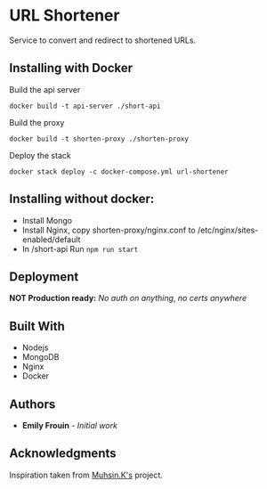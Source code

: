# URL Shortener

Service to convert and redirect to shortened URLs.

## Installing with Docker

Build the api server

```
docker build -t api-server ./short-api
```

Build the proxy

```
docker build -t shorten-proxy ./shorten-proxy
```

Deploy the stack

```
docker stack deploy -c docker-compose.yml url-shortener
```

## Installing without docker:

* Install Mongo
* Install Nginx, copy shorten-proxy/nginx.conf to /etc/nginx/sites-enabled/default
* In /short-api Run 
```npm run start```


## Deployment

**NOT Production ready:**
*No auth on anything*,
*no certs anywhere*


## Built With

* Nodejs
* MongoDB
* Nginx
* Docker

## Authors

* **Emily Frouin** - *Initial work*

## Acknowledgments

Inspiration taken from [Muhsin.K's](https://github.com/muhzi4u/URL-Shortner) project.

